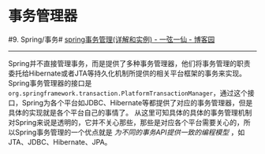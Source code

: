 # 事务管理器
#9. Spring/事务#
[spring事务管理(详解和实例) - 一弦一仙 - 博客园](https://www.cnblogs.com/yixianyixian/p/8372832.html)
- - - -
Spring并不直接管理事务，而是提供了多种事务管理器，他们将事务管理的职责委托给Hibernate或者JTA等持久化机制所提供的相关平台框架的事务来实现。
Spring事务管理器的接口是`org.springframework.transaction.PlatformTransactionManager`，通过这个接口，Spring为各个平台如JDBC、Hibernate等都提供了对应的事务管理器，但是具体的实现就是各个平台自己的事情了。
从这里可知具体的具体的事务管理机制对Spring来说是透明的，它并不关心那些，那些是对应各个平台需要关心的，所以Spring事务管理的一个优点就是 _为不同的事务API提供一致的编程模型_ ，如JTA、JDBC、Hibernate、JPA。